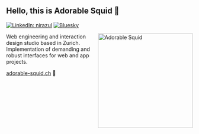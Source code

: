 ## Hello, this is Adorable Squid 👋

[![LinkedIn: nirazul](https://img.shields.io/badge/linkedin-%230077B5.svg?style=for-the-badge&logo=linkedin&logoColor=white)](https://www.linkedin.com/in/nirazul/)
[![Bluesky](https://img.shields.io/badge/Bluesky-0285FF?style=for-the-badge&logo=Bluesky&logoColor=white)](https://bsky.app/profile/nirazul.bsky.social)

<img align="right" src="https://media0.giphy.com/media/v1.Y2lkPTc5MGI3NjExdDk5OXFpdXUyN3p4eDVidmY0ZWxsOGo5MGgycTl6YWRoOGU0YjV5bSZlcD12MV9pbnRlcm5hbF9naWZfYnlfaWQmY3Q9Zw/a0jfzBanfgOH7SK9tm/giphy.gif" width="256" alt="Adorable Squid" />
<p>
  Web engineering and interaction design studio based in Zurich. 
  <br>
  Implementation of demanding and robust interfaces for web and app projects.
</p>
<p><a href="https://adorable-squid.ch">adorable-squid.ch</a>
<span role="img">🦑</span>

<!--
**nirazul/nirazul** is a ✨ _special_ ✨ repository because its `README.md` (this file) appears on your GitHub profile.

Here are some ideas to get you started:

- 🔭 I’m currently working on ...
- 🌱 I’m currently learning ...
- 👯 I’m looking to collaborate on ...
- 🤔 I’m looking for help with ...
- 💬 Ask me about ...
- 📫 How to reach me: ...
- 😄 Pronouns: ...
- ⚡ Fun fact: ...
-->
